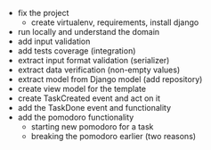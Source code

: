 * fix the project
  * create virtualenv, requirements, install django 
* run locally and understand the domain
* add input validation
* add tests coverage (integration)
* extract input format validation (serializer)
* extract data verification (non-empty values)
* extract model from Django model (add repository)
* create view model for the template
* create TaskCreated event and act on it
* add the TaskDone event and functionality
* add the pomodoro functionality
  * starting new pomodoro for a task
  * breaking the pomodoro earlier (two reasons)
